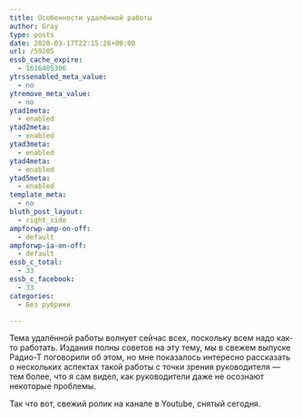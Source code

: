 ```yaml
---
title: Особенности удалённой работы
author: Gray
type: posts
date: 2020-03-17T22:15:28+00:00
url: /59205
essb_cache_expire:
  - 1616405306
ytrssenabled_meta_value:
  - no
ytremove_meta_value:
  - no
ytad1meta:
  - enabled
ytad2meta:
  - enabled
ytad3meta:
  - enabled
ytad4meta:
  - enabled
ytad5meta:
  - enabled
template_meta:
  - no
bluth_post_layout:
  - right_side
ampforwp-amp-on-off:
  - default
ampforwp-ia-on-off:
  - default
essb_c_total:
  - 33
essb_c_facebook:
  - 33
categories:
  - Без рубрики

---
```








Тема удалённой работы волнует сейчас всех, поскольку всем надо как-то работать. Издания полны советов на эту тему, мы в свежем выпуске Радио-Т поговорили об этом, но мне показалось интересно рассказать о нескольких аспектах такой работы с точки зрения руководителя — тем более, что я сам видел, как руководители даже не осознают некоторые проблемы. 

Так что вот, свежий ролик на канале в Youtube, снятый сегодня.<figure class="wp-block-embed-youtube aligncenter wp-block-embed is-type-video is-provider-youtube wp-embed-aspect-16-9 wp-has-aspect-ratio">

<div class="wp-block-embed__wrapper">
  <span class="embed-youtube" style="text-align:center; display: block;"></span>
</figure>